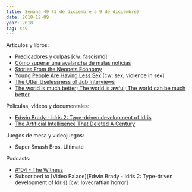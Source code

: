```yaml
---
title: Semana 49 (3 de diciembre a 9 de diciembre)
date: 2018-12-09
year: 2018
tag: s49
---
```


Artículos y libros:

- [Predicadores y culpas](https://www.elsaltodiario.com/fascismo/predicadores-y-culpas) [cw: fascismo]
- [Cómo superar una avalancha de malas noticias](http://eugeniaandino.es/2018/12/03/cindy-otis-como-superar-una-avalancha-de-malas-noticias/)
- [Stories From the Neopets Economy](https://www.alexirpan.com/2018/11/10/neopets-economy.html)
- [Young People Are Having Less Sex](https://www.theatlantic.com/magazine/archive/2018/12/the-sex-recession/573949/) [cw: sex, violence in sex]
- [The Utter Uselessness of Job Interviews](https://www.nytimes.com/2017/04/08/opinion/sunday/the-utter-uselessness-of-job-interviews.html)
- [The world is much better; The world is awful; The world can be much better](https://ourworldindata.org/much-better-awful-can-be-better)

Películas, vídeos y documentales:

- [Edwin Brady - Idris 2: Type-driven development of Idris](https://www.youtube.com/watch?v=mOtKD7ml0NU&feature=youtu.be)
- [The Artificial Intelligence That Deleted A Century](https://www.youtube.com/watch?v=-JlxuQ7tPgQ)

Juegos de mesa y videojuegos:

- Super Smash Bros. Ultimate

Podcasts:

- [#104 - The Witness](https://thisiscriminal.com/episode-104-witness-12-7-2018)
- Subscribed to [Video Palace](Edwin Brady - Idris 2: Type-driven development of Idris) [cw: lovecraftian horror]
